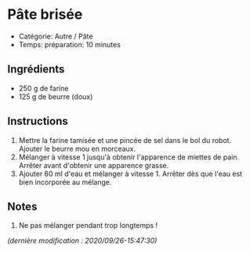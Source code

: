# Pâte brisée

* Catégorie: Autre / Pâte
* Temps: préparation: 10 minutes

## Ingrédients
* 250 g de farine
* 125 g de beurre (doux)

## Instructions
1. Mettre la farine tamisée et une pincée de sel dans le bol du robot. Ajouter le beurre mou en morceaux.
1. Mélanger à vitesse 1 jusqu'à obtenir l'apparence de miettes de pain. Arrêter avant d'obtenir une apparence grasse.
1. Ajouter 60 ml d'eau et mélanger à vitesse 1. Arrêter dès que l'eau est bien incorporée au mélange.

## Notes
1. Ne pas mélanger pendant trop longtemps !

_(dernière modification : 2020/09/26-15:47:30)_
